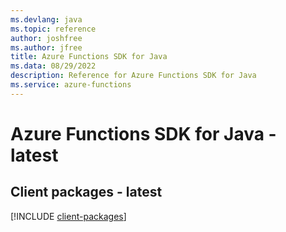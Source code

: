 ```yaml
---
ms.devlang: java
ms.topic: reference
author: joshfree
ms.author: jfree
title: Azure Functions SDK for Java
ms.data: 08/29/2022
description: Reference for Azure Functions SDK for Java
ms.service: azure-functions
---
```

# Azure Functions SDK for Java - latest

## Client packages - latest
[!INCLUDE [client-packages](functions-client-index.md)]